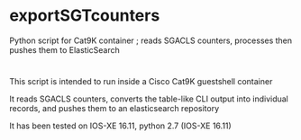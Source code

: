 # exportSGTcounters
Python script for Cat9K container ; reads SGACLS counters, processes then pushes them to ElasticSearch
#
This script is intended to run inside a Cisco Cat9K guestshell container

It reads SGACLS counters, converts the table-like CLI output into individual records,
and pushes them to an elasticsearch repository

It has been tested on IOS-XE 16.11, python 2.7 (IOS-XE 16.11)

